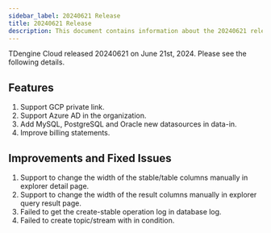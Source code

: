 ```yaml
---
sidebar_label: 20240621 Release
title: 20240621 Release
description: This document contains information about the 20240621 release.
---
```


TDengine Cloud released 20240621 on June 21st, 2024. Please see the following details.

## Features

1. Support GCP private link.
2. Support Azure AD in the organization.
3. Add MySQL, PostgreSQL and Oracle new datasources in data-in.
4. Improve billing statements.

## Improvements and Fixed Issues

1. Support to change the width of the stable/table columns manually in explorer detail page.
2. Support to change the width of the result columns manually in explorer query result page.
3. Failed to get the create-stable operation log in database log.
4. Failed to create topic/stream with in condition.

